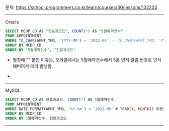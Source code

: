 문제: https://school.programmers.co.kr/learn/courses/30/lessons/132202

---

Oracle

```SQL
SELECT MCDP_CD AS "진료과코드", COUNT(*) AS "5월예약건수"
FROM APPOINTMENT
WHERE TO_CHAR(APNT_YMD, 'YYYY-MM') = '2022-05' -- TO_CHAR(APNT_YMD, 'YYMM') - 2205 동일
GROUP BY MCDP_CD
ORDER BY "5월예약건수", "진료과코드"
```
- 별칭에 "" 붙인 이유는, 오라클에서는 5월예약건수에서 5를 먼저 컬럼 번호로 인식해버려서 에러 발생함.

- 

---

MySQL

```SQL
SELECT MCDP_CD AS 진료과코드, COUNT(*) AS 5월예약건수
FROM APPOINTMENT
WHERE DATE_FORMAT(APNT_YMD, '%Y-%m') = '2022-05' # YEAR(), MONTH() 이용도 가능
GROUP BY MCDP_CD
ORDER BY 5월예약건수, 진료과코드
```

---
